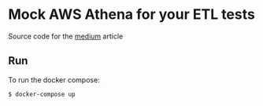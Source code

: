 # Mock AWS Athena for your ETL tests

Source code for the [medium](https://medium.com/@stefanofrancavilla/deploy-web-apps-nginx-to-ecs-with-docker-580c6af827e8) article

## Run
To run the docker compose:
```console
$ docker-compose up
```


